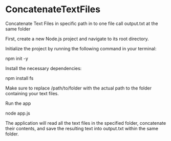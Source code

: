 # ConcatenateTextFiles
Concatenate Text Files in specific path in to one file call output.txt at the same folder


First, create a new Node.js project and navigate to its root directory.


Initialize the project by running the following command in your terminal:


npm init -y




Install the necessary dependencies:

npm install fs


Make sure to replace /path/to/folder with the actual path to the folder containing your text files.


Run the app

node app.js


The application will read all the text files in the specified folder, concatenate their contents, and save the resulting text into output.txt within the same folder.
